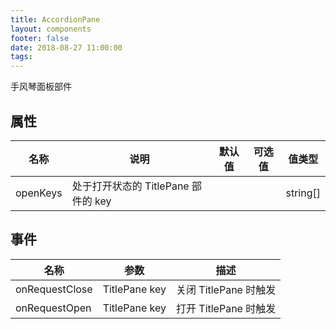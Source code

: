 ```yaml
---
title: AccordionPane
layout: components
footer: false
date: 2018-08-27 11:00:00
tags:
---
```


手风琴面板部件

## 属性

| 名称  | 说明 | 默认值 | 可选值 | 值类型 |
| ----- | ------ | ----- | ----- | --------- |
| openKeys | 处于打开状态的 TitlePane 部件的 key | | | string[] |

## 事件

| 名称  | 参数 | 描述 |
| ----- | ------ | ----- |
| onRequestClose | TitlePane key | 关闭 TitlePane 时触发 |
| onRequestOpen | TitlePane key | 打开 TitlePane 时触发 |